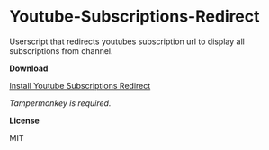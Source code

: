 # Youtube-Subscriptions-Redirect
Userscript that redirects youtubes subscription url to display all subscriptions from channel.

**Download**

[Install Youtube Subscriptions Redirect](https://raw.githubusercontent.com/spacegIider/Youtube-Subscriptions-Redirect/master/redirect.js)

*Tampermonkey is required.*

**License**

MIT
